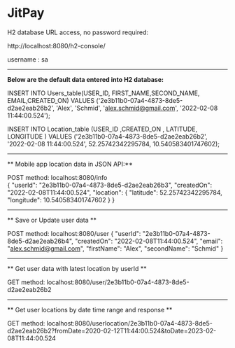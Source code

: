 # JitPay

H2 database URL access, no password required:

http://localhost:8080/h2-console/

username : sa

______________________________________________________________________________________________________________________________

**Below are the default data entered into H2 database:**
 
INSERT INTO Users_table(USER_ID, FIRST_NAME,SECOND_NAME, EMAIL,CREATED_ON) 
VALUES ('2e3b11b0-07a4-4873-8de5-d2ae2eab26b2', 'Alex', 'Schmid', 'alex.schmid@gmail.com', '2022-02-08 11:44:00.524');    

INSERT INTO Location_table (USER_ID  ,CREATED_ON , 	LATITUDE,  	LONGITUDE )
 VALUES ('2e3b11b0-07a4-4873-8de5-d2ae2eab26b2', '2022-02-08 11:44:00.524', 52.25742342295784, 10.540583401747602);  
 
______________________________________________________________________________________________________________________________

** Mobile app location data in JSON API:**
 
POST method: localhost:8080/info  
{
"userId": "2e3b11b0-07a4-4873-8de5-d2ae2eab26b3",
"createdOn": "2022-02-08T11:44:00.524",
"location": {
"latitude": 52.25742342295784,
"longitude": 10.540583401747602
}
}

____________________________________________________________________________________________________________________________________

** Save or Update user data **

POST method: localhost:8080/user
{
"userId": "2e3b11b0-07a4-4873-8de5-d2ae2eab26b4",
"createdOn": "2022-02-08T11:44:00.524",
"email": "alex.schmid@gmail.com",
"firstName": "Alex",
"secondName": "Schmid"
}

____________________________________________________________________________________________________________________________________

** Get user data with latest location by userId **

GET method: localhost:8080/user/2e3b11b0-07a4-4873-8de5-d2ae2eab26b2

____________________________________________________________________________________________________________________________________

** Get user locations by date time range and response **

GET method: localhost:8080/userlocation/2e3b11b0-07a4-4873-8de5-d2ae2eab26b2?fromDate=2020-02-12T11:44:00.524&toDate=2023-02-08T11:44:00.524

